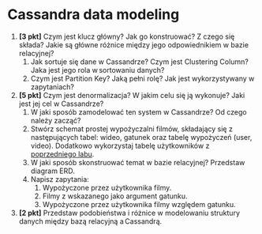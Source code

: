 # Cassandra data modeling

1. **[3 pkt]** Czym jest klucz główny? Jak go konstruować? Z czego się składa? Jakie są główne różnice między jego odpowiednikiem w bazie relacyjnej?
    1. Jak sortuje się dane w Cassandrze? Czym jest Clustering Column? Jaka jest jego rola w sortowaniu danych?
    2. Czym jest Partition Key? Jaką pełni rolę? Jak jest wykorzystywany w zapytaniach?
2. **[5 pkt]** Czym jest denormalizacja? W jakim celu się ją wykonuje? Jaki jest jej cel w Cassandrze?
    1. W jaki sposób zamodelować ten system w Cassandrze? Od czego należy zacząć?
    2. Stwórz schemat prostej wypożyczalni filmów, składający się z następujących tabel: wideo, gatunek oraz tabelę wypożyczeń (user, video). Dodatkowo wykorzystaj tabelę użytkowników z [poprzedniego labu](/cassandra/1-fundamentals/README.md).
    3. W jaki sposób skonstruować temat w bazie relacyjnej? Przedstaw diagram ERD.
    4. Napisz zapytania:
        1. Wypożyczone przez użytkownika filmy. 
        2. Filmy z wskazanego jako argument gatunku. 
        3. Wypożyczone przez użytkownika filmy względem gatunku. 
3. **[2 pkt]** Przedstaw podobieństwa i różnice w modelowaniu struktury danych między bazą relacyjną a Cassandrą.
